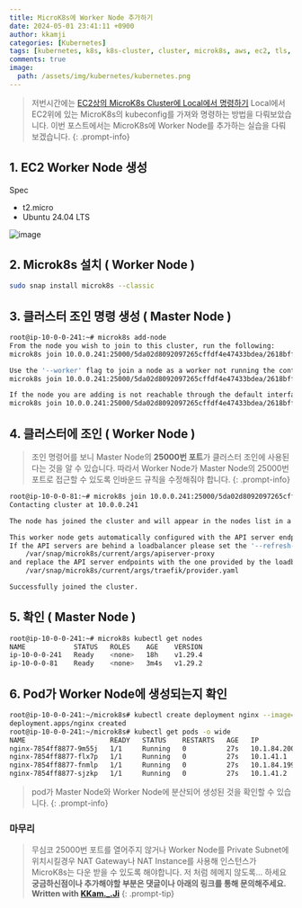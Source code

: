 ```yaml
---
title: MicroK8s에 Worker Node 추가하기
date: 2024-05-01 23:41:11 +0900
author: kkamji
categories: [Kubernetes]
tags: [kubernetes, k8s, k8s-cluster, cluster, microk8s, aws, ec2, tls, ssl, kubeconfig, worker node]     # TAG names should always be lowercase
comments: true
image:
  path: /assets/img/kubernetes/kubernetes.png
---
```


> 저번시간에는 [EC2상의 MicroK8s Cluster에 Local에서 명령하기](https://kkamji98.github.io/posts/MicroK8s-Local%EC%97%90%EC%84%9C-%EB%AA%85%EB%A0%B9/) Local에서 EC2위에 있는 MicroK8s의 kubeconfig를 가져와 명령하는 방법을 다뤄보았습니다. 이번 포스트에서는 MicroK8s에 Worker Node를 추가하는 실습을 다뤄보겠습니다.
{: .prompt-info}

## 1. EC2 Worker Node 생성

Spec

- t2.micro
- Ubuntu 24.04 LTS

![image](https://github.com/kkamji98/kkamji98.github.io/assets/72260110/96396a50-9f2e-4def-a734-460e8d28a978)

## 2. Microk8s 설치 ( Worker Node )

```bash
sudo snap install microk8s --classic
```

## 3. 클러스터 조인 명령 생성 ( Master Node )

```bash
root@ip-10-0-0-241:~# microk8s add-node
From the node you wish to join to this cluster, run the following:
microk8s join 10.0.0.241:25000/5da02d8092097265cffdf4e47433bdea/2618bff96bd6

Use the '--worker' flag to join a node as a worker not running the control plane, eg:
microk8s join 10.0.0.241:25000/5da02d8092097265cffdf4e47433bdea/2618bff96bd6 --worker

If the node you are adding is not reachable through the default interface you can use one of the following:
microk8s join 10.0.0.241:25000/5da02d8092097265cffdf4e47433bdea/2618bff96bd6
```

## 4. 클러스터에 조인 ( Worker Node )

> 조인 명령어를 보니 Master Node의 **25000번 포트**가 클러스터 조인에 사용된다는 것을 알 수 있습니다. 따라서 Worker Node가 Master Node의 25000번 포트로 접근할 수 있도록 인바운드 규칙을 수정해줘야 합니다.
{: .prompt-info}

```bash
root@ip-10-0-0-81:~# microk8s join 10.0.0.241:25000/5da02d8092097265cffdf4e47433bdea/2618bff96bd6 --worker
Contacting cluster at 10.0.0.241

The node has joined the cluster and will appear in the nodes list in a few seconds.

This worker node gets automatically configured with the API server endpoints.
If the API servers are behind a loadbalancer please set the '--refresh-interval' to '0s' in:
    /var/snap/microk8s/current/args/apiserver-proxy
and replace the API server endpoints with the one provided by the loadbalancer in:
    /var/snap/microk8s/current/args/traefik/provider.yaml

Successfully joined the cluster.
```

## 5. 확인 ( Master Node )

```bash
root@ip-10-0-0-241:~# microk8s kubectl get nodes
NAME            STATUS   ROLES    AGE    VERSION
ip-10-0-0-241   Ready    <none>   18h    v1.29.4
ip-10-0-0-81    Ready    <none>   3m4s   v1.29.2
```

## 6. Pod가 Worker Node에 생성되는지 확인

```bash
root@ip-10-0-0-241:~/microk8s# kubectl create deployment nginx --image=nginx --replicas=4
deployment.apps/nginx created
root@ip-10-0-0-241:~/microk8s# kubectl get pods -o wide
NAME                     READY   STATUS    RESTARTS   AGE   IP            NODE            NOMINATED NODE   READINESS GATES
nginx-7854ff8877-9m55j   1/1     Running   0          27s   10.1.84.200   ip-10-0-0-241   <none>           <none>
nginx-7854ff8877-flx7p   1/1     Running   0          27s   10.1.41.1     ip-10-0-0-81    <none>           <none>
nginx-7854ff8877-fnmlp   1/1     Running   0          27s   10.1.84.199   ip-10-0-0-241   <none>           <none>
nginx-7854ff8877-sjzkp   1/1     Running   0          27s   10.1.41.2     ip-10-0-0-81    <none>           <none>
```

> pod가 Master Node와 Worker Node에 분산되어 생성된 것을 확인할 수 있습니다.
{: .prompt-info}

### 마무리

> 무심코 25000번 포트를 열어주지 않거나 Worker Node를 Private Subnet에 위치시킬경우 NAT Gateway나 NAT Instance를 사용해 인스턴스가 MicroK8s는 다운 받을 수 있도록 해야합니다. 저 처럼 헤메지 않도록... 하세요  
> **궁금하신점이나 추가해야할 부분은 댓글이나 아래의 링크를 통해 문의해주세요.**  
> **Written with [KKam.\_\.Ji](https://www.instagram.com/kkam._.ji/)**
{: .prompt-tip}
